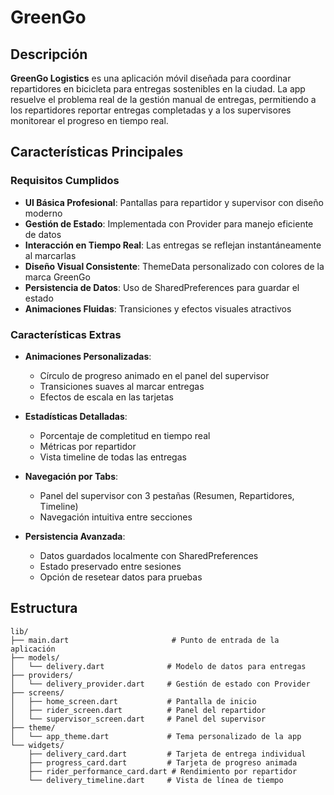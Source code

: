 # GreenGo

## Descripción

**GreenGo Logistics** es una aplicación móvil diseñada para coordinar repartidores en bicicleta para entregas sostenibles en la ciudad. La app resuelve el problema real de la gestión manual de entregas, permitiendo a los repartidores reportar entregas completadas y a los supervisores monitorear el progreso en tiempo real.

## Características Principales

### Requisitos Cumplidos

- **UI Básica Profesional**: Pantallas para repartidor y supervisor con diseño moderno
- **Gestión de Estado**: Implementada con Provider para manejo eficiente de datos
- **Interacción en Tiempo Real**: Las entregas se reflejan instantáneamente al marcarlas
- **Diseño Visual Consistente**: ThemeData personalizado con colores de la marca GreenGo
- **Persistencia de Datos**: Uso de SharedPreferences para guardar el estado
- **Animaciones Fluidas**: Transiciones y efectos visuales atractivos

### Características Extras

- **Animaciones Personalizadas**:
  - Círculo de progreso animado en el panel del supervisor
  - Transiciones suaves al marcar entregas
  - Efectos de escala en las tarjetas
  
- **Estadísticas Detalladas**:
  - Porcentaje de completitud en tiempo real
  - Métricas por repartidor
  - Vista timeline de todas las entregas
  
- **Navegación por Tabs**:
  - Panel del supervisor con 3 pestañas (Resumen, Repartidores, Timeline)
  - Navegación intuitiva entre secciones
  
- **Persistencia Avanzada**:
  - Datos guardados localmente con SharedPreferences
  - Estado preservado entre sesiones
  - Opción de resetear datos para pruebas

## Estructura

```
lib/
├── main.dart                       # Punto de entrada de la aplicación
├── models/
│   └── delivery.dart              # Modelo de datos para entregas
├── providers/
│   └── delivery_provider.dart     # Gestión de estado con Provider
├── screens/
│   ├── home_screen.dart           # Pantalla de inicio
│   ├── rider_screen.dart          # Panel del repartidor
│   └── supervisor_screen.dart     # Panel del supervisor
├── theme/
│   └── app_theme.dart             # Tema personalizado de la app
└── widgets/
    ├── delivery_card.dart         # Tarjeta de entrega individual
    ├── progress_card.dart         # Tarjeta de progreso animada
    ├── rider_performance_card.dart # Rendimiento por repartidor
    └── delivery_timeline.dart     # Vista de línea de tiempo
```
